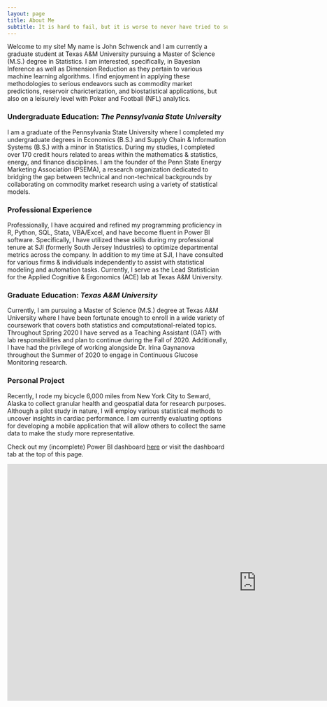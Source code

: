 ```yaml
---
layout: page
title: About Me
subtitle: It is hard to fail, but it is worse to never have tried to succeed. - Theodore Roosevelt
---
```


Welcome to my site! My name is John Schwenck and I am currently a graduate student at Texas A&M University pursuing a Master of Science (M.S.) degree in Statistics. I am interested, specifically, in Bayesian Inference as well as Dimension Reduction as they pertain to various machine learning algorithms. I find enjoyment in applying these methodologies to serious endeavors such as commodity market predictions, reservoir charicterization, and biostatistical applications, but also on a leisurely level with Poker and Football (NFL) analytics.

### Undergraduate Education: *The Pennsylvania State University*
I am a graduate of the Pennsylvania State University where I completed my undergraduate degrees in Economics (B.S.) and Supply Chain & Information Systems (B.S.) with a minor in Statistics. During my studies, I completed over 170 credit hours related to areas within the mathematics & statistics, energy, and finance disciplines. I am the founder of the Penn State Energy Marketing Association (PSEMA), a research organization dedicated to bridging the gap between technical and non-technical backgrounds by collaborating on commodity market research using a variety of statistical models.

### Professional Experience
Professionally, I have acquired and refined my programming proficiency in R, Python, SQL, Stata, VBA/Excel, and have become fluent in Power BI software. Specifically, I have utilized these skills during my professional tenure at SJI (formerly South Jersey Industries) to optimize departmental metrics across the company. In addition to my time at SJI, I have consulted for various firms & individuals independently to assist with statistical modeling and automation tasks. Currently, I serve as the Lead Statistician for the Applied Cognitive & Ergonomics (ACE) lab at Texas A&M University.

### Graduate Education: *Texas A&M University*
Currently, I am pursuing a Master of Science (M.S.) degree at Texas A&M University where I have been fortunate enough to enroll in a wide variety of coursework that covers both statistics and computational-related topics. Throughout Spring 2020 I have served as a Teaching Assistant (GAT) with lab responsibilities and plan to continue during the Fall of 2020. Additionally, I have had the privilege of working alongside Dr. Irina Gaynanova throughout the Summer of 2020 to engage in Continuous Glucose Monitoring research. 

### Personal Project
Recently, I rode my bicycle 6,000 miles from New York City to Seward, Alaska to collect granular health and geospatial data for research purposes. Although a pilot study in nature, I will employ various statistical methods to uncover insights in cardiac performance. I am currently evaluating options for developing a mobile application that will allow others to collect the same data to make the study more representative. 

Check out my (incomplete) Power BI dashboard [here](https://app.powerbi.com/reportEmbed?reportId=bf210cab-cfd1-415a-bfbe-c582c3357bc1&autoAuth=true&ctid=68f381e3-46da-47b9-ba57-6f322b8f0da1&config=eyJjbHVzdGVyVXJsIjoiaHR0cHM6Ly93YWJpLXVzLW5vcnRoLWNlbnRyYWwtcmVkaXJlY3QuYW5hbHlzaXMud2luZG93cy5uZXQvIn0%3D) or visit the dashboard tab at the top of this page.

<iframe width="1140" height="541.25" src="https://app.powerbi.com/reportEmbed?reportId=bf210cab-cfd1-415a-bfbe-c582c3357bc1&autoAuth=true&ctid=68f381e3-46da-47b9-ba57-6f322b8f0da1&config=eyJjbHVzdGVyVXJsIjoiaHR0cHM6Ly93YWJpLXVzLW5vcnRoLWNlbnRyYWwtcmVkaXJlY3QuYW5hbHlzaXMud2luZG93cy5uZXQvIn0%3D" frameborder="0" allowFullScreen="true"></iframe>
